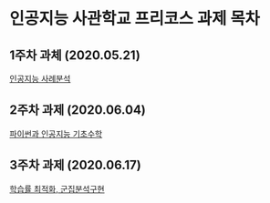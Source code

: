 # 인공지능 사관학교 프리코스 과제 목차

## 1주차 과체 (2020.05.21)
[인공지능 사례분석](https://github.com/HyunHoLee2/report/blob/master/Untitled0.ipynb)
## 2주차 과제 (2020.06.04)
[파이썬과 인공지능 기초수학](https://github.com/HyunHoLee2/report/blob/master/2%E1%84%8C%E1%85%AE%E1%84%8E%E1%85%A1%E1%84%80%E1%85%AA%E1%84%8C%E1%85%A6_ipynb%EC%9D%98_%EC%82%AC%EB%B3%B8.ipynb)
## 3주차 과제 (2020.06.17)
[학습률 최적화, 군집분석구현](https://github.com/HyunHoLee2/report/blob/master/3%EC%A3%BC%EC%B0%A8_%EA%B3%BC%EC%A0%9C%EC%9D%98_%EC%82%AC%EB%B3%B8%EC%9D%98_%EC%82%AC%EB%B3%B8.ipynb)
